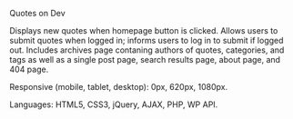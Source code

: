 Quotes on Dev

Displays new quotes when homepage button is clicked. Allows users to submit quotes when logged in; informs users to log in to submit if logged out. Includes archives page contaning authors of quotes, categories, and tags as well as a single post page, search results page, about page, and 404 page.

Responsive (mobile, tablet, desktop): 0px, 620px, 1080px.

Languages: HTML5, CSS3, jQuery, AJAX, PHP, WP API.
